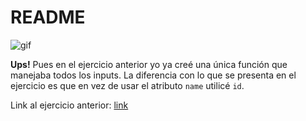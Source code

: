 # README

![gif](https://media.giphy.com/media/Ko5dZRMv9uJFu/giphy.gif)

**Ups!** Pues en el ejercicio anterior yo ya creé una única función que manejaba todos los inputs. La diferencia con lo que se presenta en el ejercicio es que en vez de usar el atributo `name` utilicé `id`. 

Link al ejercicio anterior: [link](https://github.com/Adalab/soluciones-alumnas-j/tree/master/MODULO-3/Leccion-08/modulo-03-leccion-08-ejercicio-01-elena-mm)
